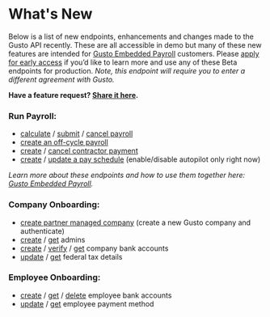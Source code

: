 # What's New

Below is a list of new endpoints, enhancements and changes made to the Gusto API recently. These are all accessible in demo but many of these new features are intended for [Gusto Embedded Payroll](https://gusto.com/embedded-payroll) customers. Please [apply for early access](https://gusto-embedded-payroll.typeform.com/to/iomAQIj3?typeform-source=gusto.com) if you’d like to learn more and use any of these Beta endpoints for production. *Note, this endpoint will require you to enter a different agreement with Gusto.* 

**Have a feature request? [Share it here](https://airtable.com/shrV9BbbCn8DFVJZ8).**

### Run Payroll:
- [calculate](https://gusto.stoplight.io/docs/api/b3A6MTI0MTUzODk-calculate-a-payroll-beta) / [submit](https://gusto.stoplight.io/docs/api/b3A6MTI0MTUzOTA-submit-payroll-beta) / [cancel payroll](https://gusto.stoplight.io/docs/api/b3A6MTI3MzMxMDM-cancel-a-payroll-beta)
- [create an off-cycle payroll](https://gusto.stoplight.io/docs/api/b3A6MTQ3MTExMjU-create-an-off-cycle-payroll-beta)
- [create](https://gusto.stoplight.io/docs/api/b3A6MTIyNTk2MzY-create-a-contractor-payment-beta) / [cancel contractor payment](https://gusto.stoplight.io/docs/api/b3A6MTQ3MTExMjI-cancel-a-contractor-payment-beta)
- [create](https://docs.gusto.com/docs/api/b3A6MjA5MTEyMTI-create-a-new-single-pay-schedule) / [update a pay schedule](https://gusto.stoplight.io/docs/api/b3A6MTM3NTg2MDE-update-a-pay-schedule) (enable/disable autopilot only right now)

*Learn more about these endpoints and how to use them together here: [Gusto Embedded Payroll](https://gusto.stoplight.io/docs/api/ZG9jOjE0NzI2OTgy-new-gusto-embedded-payroll).*


### Company Onboarding:
- [create partner managed company](https://gusto.stoplight.io/docs/api/b3A6MTMzNjk4NzY-create-a-partner-managed-company-beta) (create a new Gusto company and authenticate)
- [create](https://gusto.stoplight.io/docs/api/b3A6MTI3NDgwOTU-create-an-admin-for-the-company) / [get](https://gusto.stoplight.io/docs/api/b3A6MTI3NDgwOTQ-get-all-the-admins-at-a-company) admins
- [create](https://gusto.stoplight.io/docs/api/b3A6MTQxMjg0MTE-create-a-company-bank-account) / [verify](https://gusto.stoplight.io/docs/api/b3A6MTQxMzc1MDE-verify-a-company-bank-account) / [get](https://gusto.stoplight.io/docs/api/b3A6MTQxMjg0MTA-get-all-company-bank-accounts) company bank accounts
- [update](https://gusto.stoplight.io/docs/api/b3A6MTU3ODY5MjY-update-federal-tax-details)  /  [get](https://gusto.stoplight.io/docs/api/b3A6MTU3ODY5MjU-get-federal-tax-details) federal tax details


### Employee Onboarding:
- [create](https://gusto.stoplight.io/docs/api/b3A6MTg1NTAzOTI-create-an-employee-bank-account) / [get](https://gusto.stoplight.io/docs/api/b3A6MTg1NTAzOTE-get-all-employee-bank-accounts) / [delete](https://gusto.stoplight.io/docs/api/b3A6MTg1NTAzOTM-delete-an-employee-bank-account) employee bank accounts
- [update](https://docs.gusto.com/docs/api/b3A6MTk0NjI2NTY-update-an-employee-s-payment-method) / [get](https://gusto.stoplight.io/docs/api/b3A6MTk0NjI2NTU-get-an-employee-s-payment-method) employee payment method
